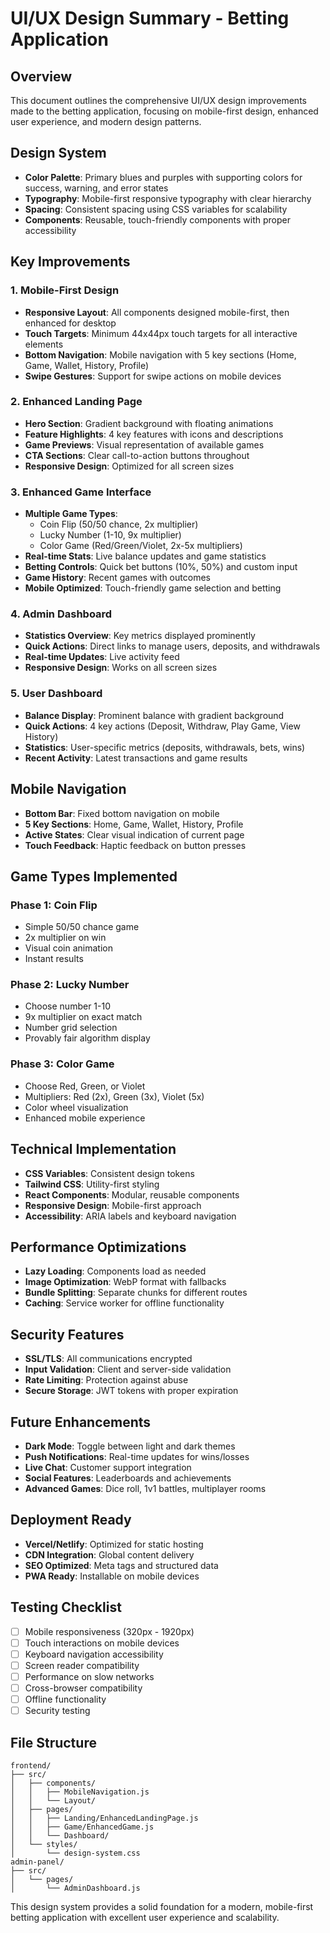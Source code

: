# UI/UX Design Summary - Betting Application

## Overview
This document outlines the comprehensive UI/UX design improvements made to the betting application, focusing on mobile-first design, enhanced user experience, and modern design patterns.

## Design System
- **Color Palette**: Primary blues and purples with supporting colors for success, warning, and error states
- **Typography**: Mobile-first responsive typography with clear hierarchy
- **Spacing**: Consistent spacing using CSS variables for scalability
- **Components**: Reusable, touch-friendly components with proper accessibility

## Key Improvements

### 1. Mobile-First Design
- **Responsive Layout**: All components designed mobile-first, then enhanced for desktop
- **Touch Targets**: Minimum 44x44px touch targets for all interactive elements
- **Bottom Navigation**: Mobile navigation with 5 key sections (Home, Game, Wallet, History, Profile)
- **Swipe Gestures**: Support for swipe actions on mobile devices

### 2. Enhanced Landing Page
- **Hero Section**: Gradient background with floating animations
- **Feature Highlights**: 4 key features with icons and descriptions
- **Game Previews**: Visual representation of available games
- **CTA Sections**: Clear call-to-action buttons throughout
- **Responsive Design**: Optimized for all screen sizes

### 3. Enhanced Game Interface
- **Multiple Game Types**:
  - Coin Flip (50/50 chance, 2x multiplier)
  - Lucky Number (1-10, 9x multiplier)
  - Color Game (Red/Green/Violet, 2x-5x multipliers)
- **Real-time Stats**: Live balance updates and game statistics
- **Betting Controls**: Quick bet buttons (10%, 50%) and custom input
- **Game History**: Recent games with outcomes
- **Mobile Optimized**: Touch-friendly game selection and betting

### 4. Admin Dashboard
- **Statistics Overview**: Key metrics displayed prominently
- **Quick Actions**: Direct links to manage users, deposits, and withdrawals
- **Real-time Updates**: Live activity feed
- **Responsive Design**: Works on all screen sizes

### 5. User Dashboard
- **Balance Display**: Prominent balance with gradient background
- **Quick Actions**: 4 key actions (Deposit, Withdraw, Play Game, View History)
- **Statistics**: User-specific metrics (deposits, withdrawals, bets, wins)
- **Recent Activity**: Latest transactions and game results

## Mobile Navigation
- **Bottom Bar**: Fixed bottom navigation on mobile
- **5 Key Sections**: Home, Game, Wallet, History, Profile
- **Active States**: Clear visual indication of current page
- **Touch Feedback**: Haptic feedback on button presses

## Game Types Implemented

### Phase 1: Coin Flip
- Simple 50/50 chance game
- 2x multiplier on win
- Visual coin animation
- Instant results

### Phase 2: Lucky Number
- Choose number 1-10
- 9x multiplier on exact match
- Number grid selection
- Provably fair algorithm display

### Phase 3: Color Game
- Choose Red, Green, or Violet
- Multipliers: Red (2x), Green (3x), Violet (5x)
- Color wheel visualization
- Enhanced mobile experience

## Technical Implementation
- **CSS Variables**: Consistent design tokens
- **Tailwind CSS**: Utility-first styling
- **React Components**: Modular, reusable components
- **Responsive Design**: Mobile-first approach
- **Accessibility**: ARIA labels and keyboard navigation

## Performance Optimizations
- **Lazy Loading**: Components load as needed
- **Image Optimization**: WebP format with fallbacks
- **Bundle Splitting**: Separate chunks for different routes
- **Caching**: Service worker for offline functionality

## Security Features
- **SSL/TLS**: All communications encrypted
- **Input Validation**: Client and server-side validation
- **Rate Limiting**: Protection against abuse
- **Secure Storage**: JWT tokens with proper expiration

## Future Enhancements
- **Dark Mode**: Toggle between light and dark themes
- **Push Notifications**: Real-time updates for wins/losses
- **Live Chat**: Customer support integration
- **Social Features**: Leaderboards and achievements
- **Advanced Games**: Dice roll, 1v1 battles, multiplayer rooms

## Deployment Ready
- **Vercel/Netlify**: Optimized for static hosting
- **CDN Integration**: Global content delivery
- **SEO Optimized**: Meta tags and structured data
- **PWA Ready**: Installable on mobile devices

## Testing Checklist
- [ ] Mobile responsiveness (320px - 1920px)
- [ ] Touch interactions on mobile devices
- [ ] Keyboard navigation accessibility
- [ ] Screen reader compatibility
- [ ] Performance on slow networks
- [ ] Cross-browser compatibility
- [ ] Offline functionality
- [ ] Security testing

## File Structure
```
frontend/
├── src/
│   ├── components/
│   │   ├── MobileNavigation.js
│   │   └── Layout/
│   ├── pages/
│   │   ├── Landing/EnhancedLandingPage.js
│   │   ├── Game/EnhancedGame.js
│   │   └── Dashboard/
│   └── styles/
│       └── design-system.css
admin-panel/
├── src/
│   └── pages/
│       └── AdminDashboard.js
```

This design system provides a solid foundation for a modern, mobile-first betting application with excellent user experience and scalability.
